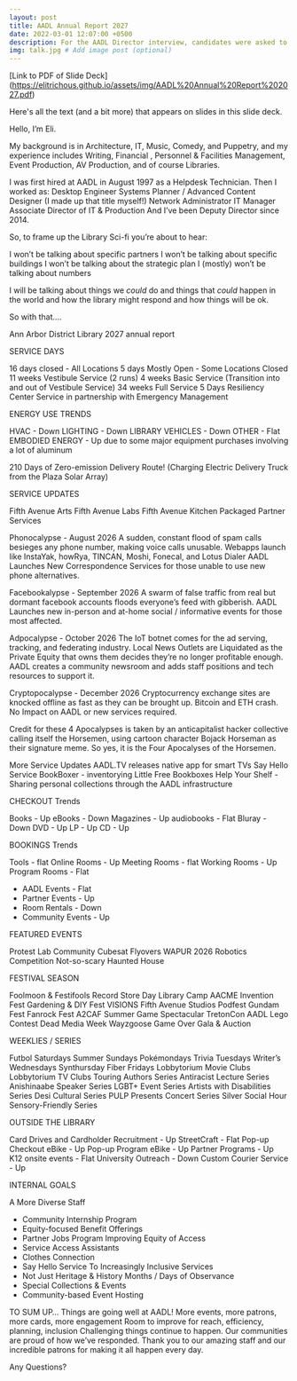 ```yaml
---
layout: post
title: AADL Annual Report 2027
date: 2022-03-01 12:07:00 +0500
description: For the AADL Director interview, candidates were asked to present an AADL Annual Report from 5 years into the future.
img: talk.jpg # Add image post (optional)
---
```


[Link to PDF of Slide Deck] (https://elitrichous.github.io/assets/img/AADL%20Annual%20Report%202027.pdf)


Here's all the text (and a bit more) that appears on slides in this slide deck.

Hello, I’m Eli.

My background is in Architecture, IT, Music, Comedy, and Puppetry,
and my experience includes Writing, Financial , Personnel & Facilities Management, Event Production, AV Production, and of course Libraries.

I was first hired at AADL in August 1997 as a Helpdesk Technician. Then I worked as:
Desktop Engineer
Systems Planner / Advanced Content Designer (I made up that title myself!)
Network Administrator
IT Manager
Associate Director of IT & Production
And I’ve been Deputy Director since 2014.

So, to frame up the Library Sci-fi you’re about to hear:

I won’t be talking about specific partners
I won’t be talking about specific buildings
I won’t be talking about the strategic plan
I (mostly) won’t be talking about numbers

I will be talking about things we *could* do
and things that *could* happen in the world
and how the library might respond
and how things will be ok.

So with that….

Ann Arbor District Library
2027 annual report

SERVICE DAYS

16 days closed - All Locations
5 days Mostly Open - Some Locations Closed
11 weeks Vestibule Service (2 runs)
4 weeks Basic Service (Transition into and out of Vestibule Service)
34 weeks Full Service
5 Days Resiliency Center Service in partnership with Emergency Management

ENERGY USE TRENDS

HVAC - Down
LIGHTING - Down
LIBRARY VEHICLES - Down
OTHER - Flat
EMBODIED ENERGY - Up due to some major equipment purchases involving a lot of aluminum

210 Days of Zero-emission Delivery Route! (Charging Electric Delivery Truck from the Plaza Solar Array)

SERVICE UPDATES

Fifth Avenue Arts
Fifth Avenue Labs
Fifth Avenue Kitchen
Packaged Partner Services

Phonocalypse - August 2026
A sudden, constant flood of spam calls besieges any phone number, making voice calls unusable.
Webapps launch like InstaYak, howRya, TINCAN, Moshi, Fonecal, and Lotus Dialer
AADL Launches New Correspondence Services for those unable to use new phone alternatives.

Facebookalypse - September 2026
A swarm of false traffic from real but dormant facebook accounts floods everyone’s feed with gibberish.
AADL Launches new in-person and at-home social / informative events for those most affected. 

Adpocalypse - October 2026
The IoT botnet comes for the ad serving, tracking, and federating industry. Local News Outlets are Liquidated as the Private Equity that owns them decides they’re no longer profitable enough.
AADL creates a community newsroom and adds staff positions and tech resources to support it.

Cryptopocalypse - December 2026
Cryptocurrency exchange sites are knocked offline as fast as they can be brought up. Bitcoin and ETH crash.
No Impact on AADL or new services required.

Credit for these 4 Apocalypses is taken by an anticapitalist hacker collective calling itself the Horsemen, using cartoon character Bojack Horseman as their signature meme. So yes, it is the Four Apocalyses of the Horsemen.

More Service Updates
AADL.TV releases native app for smart TVs
Say Hello Service
BookBoxer - inventorying Little Free Bookboxes
Help Your Shelf - Sharing personal collections through the AADL infrastructure

CHECKOUT Trends

Books - Up
eBooks - Down
Magazines - Up
audiobooks - Flat
Bluray - Down
DVD - Up
LP - Up
CD - Up

BOOKINGS Trends

Tools - flat
Online Rooms - Up
Meeting Rooms - flat
Working Rooms - Up
Program Rooms - Flat
- AADL Events - Flat
- Partner Events - Up
- Room Rentals - Down
- Community Events - Up

FEATURED EVENTS

Protest Lab
Community Cubesat Flyovers
WAPUR 2026 Robotics Competition
Not-so-scary Haunted House


FESTIVAL SEASON

Foolmoon & Festifools
Record Store Day
Library Camp
AACME Invention Fest
Gardening & DIY Fest
VISIONS
Fifth Avenue Studios Podfest
Gundam Fest
Fanrock Fest
A2CAF
Summer Game Spectacular
TretonCon
AADL Lego Contest
Dead Media Week
Wayzgoose
Game Over Gala & Auction

WEEKLIES / SERIES

Futbol Saturdays
Summer Sundays
Pokémondays
Trivia Tuesdays
Writer’s Wednesdays
Synthursday
Fiber Fridays
Lobbytorium Movie Clubs
Lobbytorium TV Clubs
Touring Authors Series
Antiracist Lecture Series
Anishinaabe Speaker Series
LGBT+ Event Series
Artists with Disabilities Series
Desi Cultural Series
PULP Presents Concert Series
Silver Social Hour
Sensory-Friendly Series

OUTSIDE THE LIBRARY

Card Drives and Cardholder Recruitment - Up
StreetCraft - Flat
Pop-up Checkout eBike - Up
Pop-up Program eBike - Up
Partner Programs - Up
K12 onsite events - Flat
University Outreach - Down
Custom Courier Service - Up

INTERNAL GOALS

A More Diverse Staff
- Community Internship Program
- Equity-focused Benefit Offerings
- Partner Jobs Program
Improving Equity of Access
- Service Access Assistants
- Clothes Connection
- Say Hello Service
To Increasingly Inclusive Services
- Not Just Heritage & History Months / Days of Observance
- Special Collections & Events
- Community-based Event Hosting

TO SUM UP…
Things are going well at AADL!
More events, more patrons, more cards, more engagement
Room to improve for reach, efficiency, planning, inclusion
Challenging things continue to happen.
Our communities are proud of how we’ve responded.
Thank you to our amazing staff and our incredible patrons for making it all happen every day.

Any Questions?
